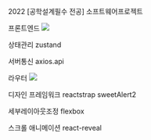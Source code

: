 2022 [공학설계필수 전공] 소프트웨어프로젝트

프론트엔드
<img src="https://img.shields.io/badge/-React-<red>?logo=React&logoColor=red&color=61DAFB"/>

상태관리
zustand

서버통신
axios.api

라우터
<img src="https://img.shields.io/badge/-React Router Dom-<red>?logo=ReactRouter&logoColor=white&color=CA4245"/>

디자인 프레임워크
reactstrap
sweetAlert2

세부레이아웃조정
flexbox 

스크롤 애니메이션
react-reveal
